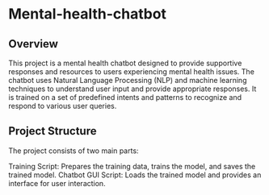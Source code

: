 # Mental-health-chatbot

## Overview

This project is a mental health chatbot designed to provide supportive responses and resources to users experiencing mental health issues. The chatbot uses Natural Language Processing (NLP) and machine learning techniques to understand user input and provide appropriate responses. It is trained on a set of predefined intents and patterns to recognize and respond to various user queries.

## Project Structure

The project consists of two main parts:

Training Script: Prepares the training data, trains the model, and saves the trained model.
Chatbot GUI Script: Loads the trained model and provides an interface for user interaction.
